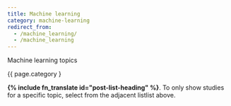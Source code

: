 ```yaml
---
title: Machine learning
category: machine-learning
redirect_from:
  - /machine_learning/
  - /machine_learning
---
```


Machine learning topics

{{ page.category }

<strong>{% include fn_translate id="post-list-heading" %}</strong>. To only show studies for a specific topic, select from the <span class="selector-position-help-md">adjacent list</span><span class="selector-position-help-xs">list above</span>.
